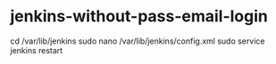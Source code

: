 # jenkins-without-pass-email-login
cd /var/lib/jenkins
sudo nano /var/lib/jenkins/config.xml
sudo service jenkins restart
